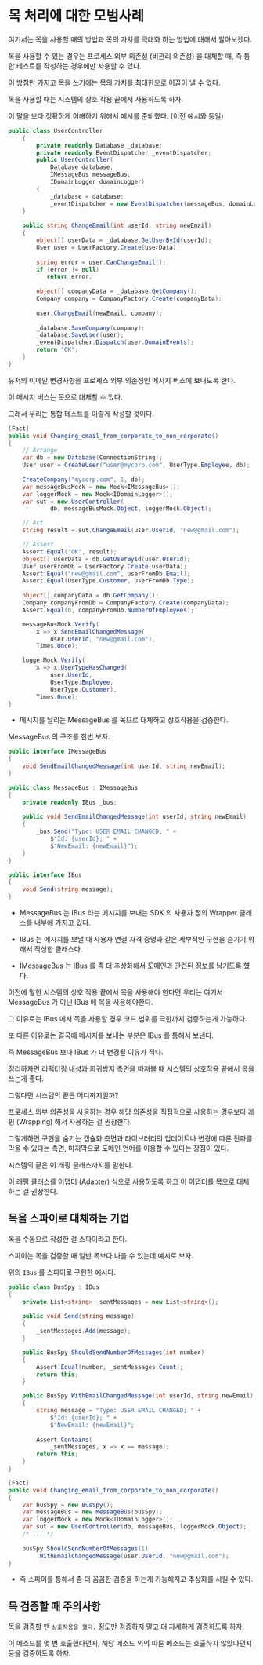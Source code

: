 # 목 처리에 대한 모범사례

여기서는 목을 사용할 때의 방법과 목의 가치를 극대화 하는 방법에 대해서 알아보겠다. 

목을 사용할 수 있는 경우는 프로세스 외부 의존성 (비관리 의존성) 을 대체할 때, 즉 통합 테스트를 작성하는 경우에만 사용할 수 있다.

이 방침만 가지고 목을 쓰기에는 목의 가치를 최대한으로 이끌어 낼 수 없다. 

목을 사용할 때는 시스템의 상호 작용 끝에서 사용하도록 하자. 

이 말을 보다 정확하게 이해하기 위해서 예시를 준비했다. (이전 예시와 동일)

```csharp
public class UserController
    {
        private readonly Database _database;
        private readonly EventDispatcher _eventDispatcher;
        public UserController(
            Database database,
            IMessageBus messageBus,
            IDomainLogger domainLogger)
        {
            _database = database;
            _eventDispatcher = new EventDispatcher(messageBus, domainLogger);
    }
    
    public string ChangeEmail(int userId, string newEmail)
    {
        object[] userData = _database.GetUserById(userId);
        User user = UserFactory.Create(userData);
        
        string error = user.CanChangeEmail();
        if (error != null)
           return error;
        
        object[] companyData = _database.GetCompany();
        Company company = CompanyFactory.Create(companyData);
        
        user.ChangeEmail(newEmail, company);
        
        _database.SaveCompany(company);
        _database.SaveUser(user);
        _eventDispatcher.Dispatch(user.DomainEvents);
        return "OK";
    }
}
```

유저의 이메일 변경사항을 프로세스 외부 의존성인 메시지 버스에 보내도록 한다. 

이 메시지 버스는 목으로 대체할 수 있다. 

그래서 우리는 통합 테스트를 이렇게 작성할 것이다.

```csharp
[Fact]
public void Changing_email_from_corporate_to_non_corporate()
{
    // Arrange
    var db = new Database(ConnectionString);
    User user = CreateUser("user@mycorp.com", UserType.Employee, db);
    
    CreateCompany("mycorp.com", 1, db);
    var messageBusMock = new Mock<IMessageBus>();
    var loggerMock = new Mock<IDomainLogger>();
    var sut = new UserController(
            db, messageBusMock.Object, loggerMock.Object);

    // Act
    string result = sut.ChangeEmail(user.UserId, "new@gmail.com");

    // Assert
    Assert.Equal("OK", result);
    object[] userData = db.GetUserById(user.UserId);
    User userFromDb = UserFactory.Create(userData);
    Assert.Equal("new@gmail.com", userFromDb.Email);
    Assert.Equal(UserType.Customer, userFromDb.Type);
    
    object[] companyData = db.GetCompany();
    Company companyFromDb = CompanyFactory.Create(companyData);
    Assert.Equal(0, companyFromDb.NumberOfEmployees);

    messageBusMock.Verify(
        x => x.SendEmailChangedMessage(
            user.UserId, "new@gmail.com"),
        Times.Once);

    loggerMock.Verify(
        x => x.UserTypeHasChanged(
            user.UserId,
            UserType.Employee,
            UserType.Customer),
        Times.Once);
}
```

- 메시지를 날리는 MessageBus 를 목으로 대체하고 상호작용을 검증한다. 

MessageBus 의 구조를 한번 보자. 

```csharp
public interface IMessageBus
{
    void SendEmailChangedMessage(int userId, string newEmail);
}

public class MessageBus : IMessageBus
{
    private readonly IBus _bus;
    
    public void SendEmailChangedMessage(int userId, string newEmail)
    {
        _bus.Send("Type: USER EMAIL CHANGED; " +
            $"Id: {userId}; " +
            $"NewEmail: {newEmail}");
    } 
}

public interface IBus
{
    void Send(string message);
}
```

- MessageBus 는 IBus 라는 메시지를 보내는 SDK 의 사용자 정의 Wrapper 클래스를 내부에 가지고 있다. 

- IBus 는 메시지를 보낼 때 사용자 연결 자격 증명과 같은 세부적인 구현을 숨기기 위해서 작성한 클래스다. 

- IMessageBus 는 IBus 를 좀 더 추상화해서 도메인과 관련된 정보를 남기도록 헀다. 

이전에 말한 시스템의 상호 작용 끝에서 목을 사용해야 한다면 우리는 여기서 MessageBus 가 아닌 IBus 에 목을 사용해야한다. 

그 이유로는 IBus 에서 목을 사용할 경우 코드 범위를 극한까지 검증하는게 가능하다. 

또 다른 이유로는 결국에 메시지를 보내는 부분은 IBus 를 통해서 보낸다.

즉 MessageBus 보다 IBus 가 더 변경될 이유가 적다. 

정리하자면 리팩터링 내성과 회귀방지 측면을 따져볼 때 시스템의 상호작용 끝에서 목을 쓰는게 좋다. 

그렇다면 시스템의 끝은 어디까지일까? 

프로세스 외부 의존성을 사용하는 경우 해당 의존성을 직접적으로 사용하는 경우보다 래핑 (Wrapping) 해서 사용하는 걸 권장한다. 

그렇게하면 구현을 숨기는 캡슐화 측면과 라이브러리의 업데이트나 변경에 따른 전파를 막을 수 있다는 측면, 마지막으로 도메인 언어를 이용할 수 있다는 장점이 있다. 

시스템의 끝은 이 래핑 클래스까지를 말한다. 

이 래핑 클래스를 어댑터 (Adapter) 식으로 사용하도록 하고 이 어댑터를 목으로 대체하는 걸 권장한다. 

## 목을 스파이로 대체하는 기법

목을 수동으로 작성한 걸 스파이라고 한다. 

스파이는 목을 검증할 때 일반 목보다 나을 수 있는데 예시로 보자. 

위의 `IBus` 를 스파이로 구현한 예시다.

```csharp
public class BusSpy : IBus
{
    private List<string> _sentMessages = new List<string>();
        
    public void Send(string message)
    {
        _sentMessages.Add(message);
    }

    public BusSpy ShouldSendNumberOfMessages(int number)
    {
        Assert.Equal(number, _sentMessages.Count);
        return this;
    }

    public BusSpy WithEmailChangedMessage(int userId, string newEmail)
    {
        string message = "Type: USER EMAIL CHANGED; " +
            $"Id: {userId}; " +
            $"NewEmail: {newEmail}";
        
        Assert.Contains(
            _sentMessages, x => x == message);
        return this;
    }
}
```

```csharp
[Fact]
public void Changing_email_from_corporate_to_non_corporate()
{
    var busSpy = new BusSpy();
    var messageBus = new MessageBus(busSpy);
    var loggerMock = new Mock<IDomainLogger>();
    var sut = new UserController(db, messageBus, loggerMock.Object);
    /* ... */
    
    busSpy.ShouldSendNumberOfMessages(1)
        .WithEmailChangedMessage(user.UserId, "new@gmail.com");
}
```

- 즉 스파이를 통해서 좀 더 꼼꼼한 검증을 하는게 가능해지고 추상화를 시킬 수 있다. 

## 목 검증할 때 주의사항

목을 검증할 땐 `상호작용을 했다.` 정도만 검증하지 말고 더 자세하게 검증하도록 하자. 

이 메소드를 몇 번 호출헀다던지, 해당 메소드 외의 따른 메소드는 호출하지 않았다던지 등을 검증하도록 하자. 





